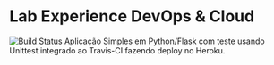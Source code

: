 # <h1> Lab Experience DevOps & Cloud </h1> </b> 
[![Build Status](https://travis-ci.com/andradesampaio/devopslab.svg?branch=main)](https://travis-ci.com/andradesampaio/devopslab)
</b>Aplicação Simples em  Python/Flask com teste usando Unittest integrado ao Travis-CI fazendo deploy no Heroku.</b>
